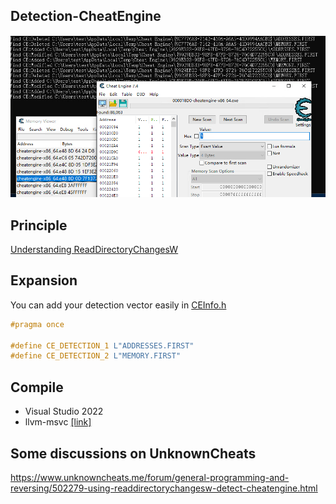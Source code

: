 ## Detection-CheatEngine

![image](CE.png)

## Principle
[Understanding ReadDirectoryChangesW](
http://qualapps.blogspot.com/2010/05/understanding-readdirectorychangesw.html)

## Expansion
You can add your detection vector easily in [CEInfo.h](https://github.com/gmh5225/Detection-CheatEngine/blob/master/CEInfo.h)
```C++
#pragma once

#define CE_DETECTION_1 L"ADDRESSES.FIRST"
#define CE_DETECTION_2 L"MEMORY.FIRST"
```

## Compile
- Visual Studio 2022
- llvm-msvc [[link]](https://github.com/NewWorldComingSoon/llvm-msvc-build)

## Some discussions on UnknownCheats
https://www.unknowncheats.me/forum/general-programming-and-reversing/502279-using-readdirectorychangesw-detect-cheatengine.html

